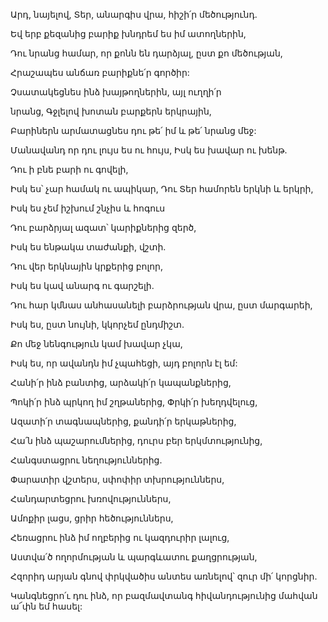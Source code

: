 Արդ, նայելով, Տեր, անարգիս վրա, հիշի՛ր մեծությունդ.

Եվ երբ քեզանից բարիք խնդրեմ ես իմ ատողներին,

Դու նրանց համար, որ քոնն են դարձյալ, ըստ քո մեծության,

Հրաշապես անճառ բարիքնե՛ր գործիր:

Չսատակեցնես ինձ խայթողներին, այլ ուղղի՛ր

նրանց, Գջլելով խոտան բարքերն երկրային,

Բարիներն արմատացնես դու թե՛ իմ և թե՛ նրանց մեջ:

Մանավանդ որ դու լույս ես ու հույս, Իսկ ես խավար ու խենթ.

Դու ի բնե բարի ու գովելի,

Իսկ ես՝ չար համակ ու ապիկար, Դու Տեր համորեն երկնի և երկրի,

Իսկ ես չեմ իշխում շնչիս և հոգուս

Դու բարձրյալ ազատ՝ կարիքներից զերծ,

Իսկ ես ենթակա տաժանքի, վշտի.

Դու վեր երկնային կրքերից բոլոր,

Իսկ ես կավ անարգ ու գարշելի.

Դու հար կմնաս անհասանելի բարձրության վրա, ըստ մարգարեի,

Իսկ ես, ըստ նույնի, կկորչեմ ընդմիշտ.

Քո մեջ նենգություն կամ խավար չկա,

Իսկ ես, որ ավանդն իմ չպահեցի, այդ բոլորն էլ եմ:

Հանի՛ր ինձ բանտից, արձակի՛ր կապանքներից,

Պոկի՛ր ինձ պրկող իմ շղթաներից, Փրկի՛ր խեղդվելուց,

Ազատի՛ր տագնապներից, քանդի՛ր երկաթներից,

Հա՛ն ինձ պաշարումներից, դուրս բեր երկմտությունից,

Հանգստացրու նեղություններից.

Փարատիր վշտերս, սփոփիր տխրություններս,

Հանդարտեցրու խռովություններս,

Ամոքիր լացս, ցրիր հեծություններս,

Հեռացրու ինձ իմ ողբերից ու կազդուրիր լալուց,

Աստվա՛ծ ողորմության և պարգևատու քաղցրության,

Հզորիդ արյան գնով փրկվածիս անտես առնելով՝ զուր մի՛ կորցնիր.

Կանգնեցրո՛ւ դու ինձ, որ բազմավտանգ հիվանդությունից մահվան ա՜փն եմ հասել:
